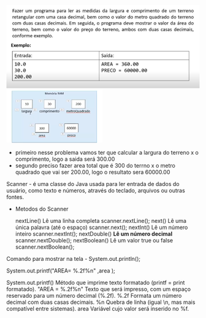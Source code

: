 ![img.png](img.png)
![img_1.png](img_1.png)
 - primeiro nesse problema vamos ter que calcular a largura do terreno x o comprimento, logo a saida será 300.00
 - segundo preciso fazer area total que é 300 do terrno x o metro quadrado que vai ser 200.00, logo o resultato sera 60000.00

Scanner - é uma classe do Java usada para ler entrada de dados do usuário, como texto e números, através do teclado, arquivos ou outras fontes.
 - Metodos do Scanner

   nextLine()	Lê uma linha completa	scanner.nextLine();
   next()	Lê uma única palavra (até o espaço)	scanner.next();
   nextInt()	Lê um número inteiro	scanner.nextInt();
   nextDouble()	**Lê um número decimal**	scanner.nextDouble();
   nextBoolean()	Lê um valor true ou false	scanner.nextBoolean();

Comando para mostrar na tela -  System.out.println(); 

System.out.printf("AREA= %.2f%n" ,area );

System.out.printf()	Método que imprime texto formatado (printf = print formatado).
"AREA = %.2f%n"	Texto que será impresso, com um espaço reservado para um número decimal (%.2f).
%.2f	Formata um número decimal com duas casas decimais.
%n	Quebra de linha (igual \n, mas mais compatível entre sistemas).
area	Variável cujo valor será inserido no %f.